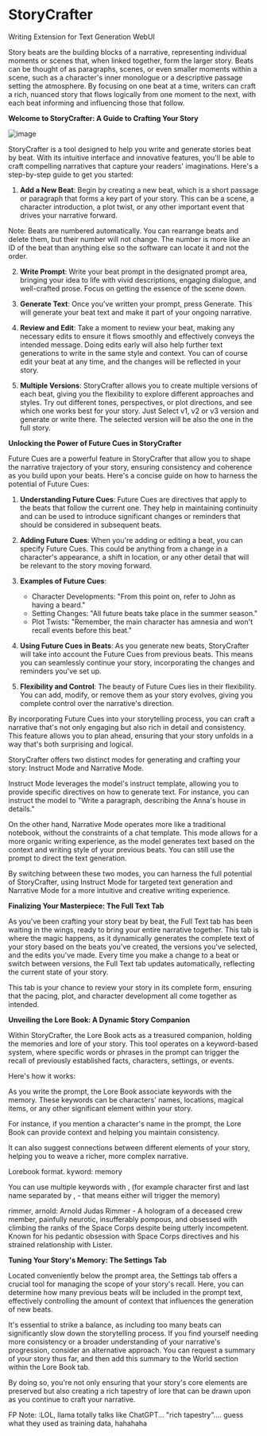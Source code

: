 # StoryCrafter
Writing Extension for Text Generation WebUI

Story beats are the building blocks of a narrative, representing individual moments or scenes that, when linked together, form the larger story. 
Beats can be thought of as paragraphs, scenes, or even smaller moments within a scene, such as a character's inner monologue or a descriptive passage setting the atmosphere. By focusing on one beat at a time, writers can craft a rich, nuanced story that flows logically from one moment to the next, with each beat informing and influencing those that follow. 

**Welcome to StoryCrafter: A Guide to Crafting Your Story**

![image](https://github.com/user-attachments/assets/5b675fa0-af7c-4337-86ec-30b4d0525c65)

StoryCrafter is a tool designed to help you write and generate stories beat by beat. With its intuitive interface and innovative features, you'll be able to craft compelling narratives that capture your readers' imaginations. Here's a step-by-step guide to get you started:

1. **Add a New Beat**: Begin by creating a new beat, which is a short passage or paragraph that forms a key part of your story. This can be a scene, a character introduction, a plot twist, or any other important event that drives your narrative forward.

Note: Beats are numbered automatically. You can rearrange beats and delete them, but their number will not change. The number is more like an ID of the beat than anything else so the software can locate it and not the order. 

2. **Write Prompt**: Write your beat prompt in the designated prompt area, bringing your idea to life with vivid descriptions, engaging dialogue, and well-crafted prose. Focus on getting the essence of the scene down.

3. **Generate Text**: Once you've written your prompt, press Generate. This will generate your beat text and make it part of your ongoing narrative.

4. **Review and Edit**: Take a moment to review your beat, making any necessary edits to ensure it flows smoothly and effectively conveys the intended message. Doing edits early will also help further text generations to write in the same style and context. You can of course edit your beat at any time, and the changes will be reflected in your story.

5. **Multiple Versions**: StoryCrafter allows you to create multiple versions of each beat, giving you the flexibility to explore different approaches and styles. Try out different tones, perspectives, or plot directions, and see which one works best for your story. 
Just Select v1, v2 or v3 version and generate or write there. The selected version will be also the one in the full story.

**Unlocking the Power of Future Cues in StoryCrafter**

Future Cues are a powerful feature in StoryCrafter that allow you to shape the narrative trajectory of your story, ensuring consistency and coherence as you build upon your beats. Here's a concise guide on how to harness the potential of Future Cues:

1. **Understanding Future Cues**: Future Cues are directives that apply to the beats that follow the current one. They help in maintaining continuity and can be used to introduce significant changes or reminders that should be considered in subsequent beats.

2. **Adding Future Cues**: When you're adding or editing a beat, you can specify Future Cues. This could be anything from a change in a character's appearance, a shift in location, or any other detail that will be relevant to the story moving forward.

3. **Examples of Future Cues**:
   - Character Developments: "From this point on, refer to John as having a beard."
   - Setting Changes: "All future beats take place in the summer season."
   - Plot Twists: "Remember, the main character has amnesia and won't recall events before this beat."

4. **Using Future Cues in Beats**: As you generate new beats, StoryCrafter will take into account the Future Cues from previous beats. This means you can seamlessly continue your story, incorporating the changes and reminders you've set up.

5. **Flexibility and Control**: The beauty of Future Cues lies in their flexibility. You can add, modify, or remove them as your story evolves, giving you complete control over the narrative's direction.

By incorporating Future Cues into your storytelling process, you can craft a narrative that's not only engaging but also rich in detail and consistency. This feature allows you to plan ahead, ensuring that your story unfolds in a way that's both surprising and logical.

StoryCrafter offers two distinct modes for generating and crafting your story:
Instruct Mode and Narrative Mode.

Instruct Mode leverages the model's instruct template, allowing you to provide specific directives on how to generate text. For instance, you can instruct the model to "Write a paragraph, describing the Anna's house in details."

On the other hand, Narrative Mode operates more like a traditional notebook, without the constraints of a chat template. This mode allows for a more organic writing experience, as the model generates text based on the context and writing style of your previous beats. You can still use the prompt to direct the text generation.

By switching between these two modes, you can harness the full potential of StoryCrafter, using Instruct Mode for targeted text generation and Narrative Mode for a more intuitive and creative writing experience.

**Finalizing Your Masterpiece: The Full Text Tab**

As you've been crafting your story beat by beat, the Full Text tab has been waiting in the wings, ready to bring your entire narrative together. This tab is where the magic happens, as it dynamically generates the complete text of your story based on the beats you've created, the versions you've selected, and the edits you've made. Every time you make a change to a beat or switch between versions, the Full Text tab updates automatically, reflecting the current state of your story.

This tab is your chance to review your story in its complete form, ensuring that the pacing, plot, and character development all come together as intended.

**Unveiling the Lore Book: A Dynamic Story Companion**

Within StoryCrafter, the Lore Book acts as a treasured companion, holding the memories and lore of your story. This tool operates on a keyword-based system, where specific words or phrases in the prompt can trigger the recall of previously established facts, characters, settings, or events. 

Here's how it works:

As you write the prompt, the Lore Book associate keywords with the memory. These keywords can be characters' names, locations, magical items, or any other significant element within your story.

For instance, if you mention a character's name in the prompt, the Lore Book can provide context and helping you maintain consistency.

It can also suggest connections between different elements of your story, helping you to weave a richer, more complex narrative. 

Lorebook format.
kyword: 
memory

You can use multiple keywords with , (for example character first and last name separated by , - that means either will trigger the memory)

rimmer, arnold:
Arnold Judas Rimmer - A hologram of a deceased crew member, painfully neurotic, insufferably pompous, and obsessed with climbing the ranks of the Space Corps despite being utterly incompetent. Known for his pedantic obsession with Space Corps directives and his strained relationship with Lister.

**Tuning Your Story's Memory: The Settings Tab**

Located conveniently below the prompt area, the Settings tab offers a crucial tool for managing the scope of your story's recall. Here, you can determine how many previous beats will be included in the prompt text, effectively controlling the amount of context that influences the generation of new beats.

It's essential to strike a balance, as including too many beats can significantly slow down the storytelling process. If you find yourself needing more consistency or a broader understanding of your narrative's progression, consider an alternative approach. You can request a summary of your story thus far, and then add this summary to the World section within the Lore Book tab.

By doing so, you're not only ensuring that your story's core elements are preserved but also creating a rich tapestry of lore that can be drawn upon as you continue to craft your narrative. 

FP Note: :LOL, llama totally talks like ChatGPT... "rich tapestry".... guess what they used as training data, hahahaha
